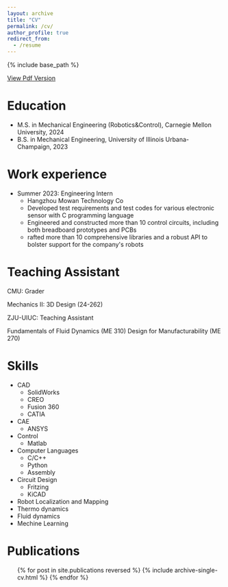 ```yaml
---
layout: archive
title: "CV"
permalink: /cv/
author_profile: true
redirect_from:
  - /resume
---
```


{% include base_path %}

[View Pdf Version](https://NickYu321.github.io/files/resume.pdf)

Education
======
* M.S. in Mechanical Engineering (Robotics&Control), Carnegie Mellon University, 2024
* B.S. in Mechanical Engineering, University of Illinois Urbana-Champaign, 2023

Work experience
======
* Summer 2023: Engineering Intern
  * Hangzhou Mowan Technology Co
  * Developed test requirements and test codes for various electronic sensor with C programming language
  * Engineered and constructed more than 10 control circuits, including both breadboard prototypes and PCBs
  * rafted more than 10 comprehensive libraries and a robust API to bolster support for the company's robots
    

Teaching Assistant
======
CMU: Grader

Mechanics II: 3D Design (24-262)

ZJU-UIUC: Teaching Assistant

Fundamentals of Fluid Dynamics (ME 310)
Design for Manufacturability (ME 270)  

Skills
======
* CAD
  * SolidWorks
  * CREO
  * Fusion 360
  * CATIA
* CAE
  * ANSYS
* Control
  * Matlab
* Computer Languages
  * C/C++
  * Python
  * Assembly
* Circuit Design
  * Fritzing
  * KiCAD
* Robot Localization and Mapping
* Thermo dynamics
* Fluid dynamics
* Mechine Learning

Publications
======
  <ul>{% for post in site.publications reversed %}
    {% include archive-single-cv.html %}
  {% endfor %}</ul>

  


